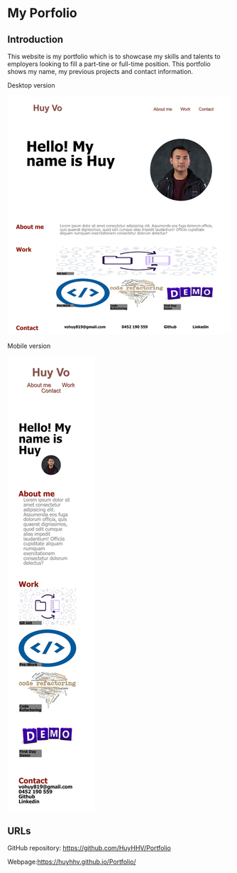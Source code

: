 # My Porfolio

## Introduction

This website is my portfolio which is to showcase my skills and talents to employers looking to fill a part-tine or full-time position. This portfolio shows my name, my previous projects and contact information. 



Desktop version 

![Refactored code](./assets/images/Desktop.png)


Mobile version

![Responsive design](./assets/images/Mobile.png)

## URLs 

GitHub repository: https://github.com/HuyHHV/Portfolio

Webpage:https://huyhhv.github.io/Portfolio/

